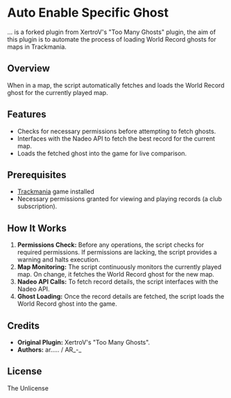 # Auto Enable Specific Ghost

... is a forked plugin from XertroV's "Too Many Ghosts" plugin, the aim of this plugin is to automate the process of loading World Record ghosts for maps in Trackmania.

## Overview

When in a map, the script automatically fetches and loads the World Record ghost for the currently played map. 

## Features

- Checks for necessary permissions before attempting to fetch ghosts.
- Interfaces with the Nadeo API to fetch the best record for the current map.
- Loads the fetched ghost into the game for live comparison.

## Prerequisites

- [Trackmania](http://trackmania.com/) game installed
- Necessary permissions granted for viewing and playing records (a club subscription).

## How It Works

1. **Permissions Check:** Before any operations, the script checks for required permissions. If permissions are lacking, the script provides a warning and halts execution.
2. **Map Monitoring:** The script continuously monitors the currently played map. On change, it fetches the World Record ghost for the new map.
3. **Nadeo API Calls:** To fetch record details, the script interfaces with the Nadeo API. 
4. **Ghost Loading:** Once the record details are fetched, the script loads the World Record ghost into the game.

## Credits

- **Original Plugin:** XertroV's "Too Many Ghosts".
- **Authors:** ar..... / AR_-_ 

## License

The Unlicense
